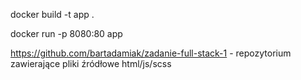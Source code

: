 docker build -t app .

docker run -p 8080:80 app

https://github.com/bartadamiak/zadanie-full-stack-1 - repozytorium zawierające pliki źródłowe html/js/scss
